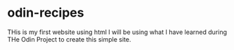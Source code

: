 # odin-recipes
THis is my first website using html
I will be using what I have learned during THe Odin Project to create this simple site.